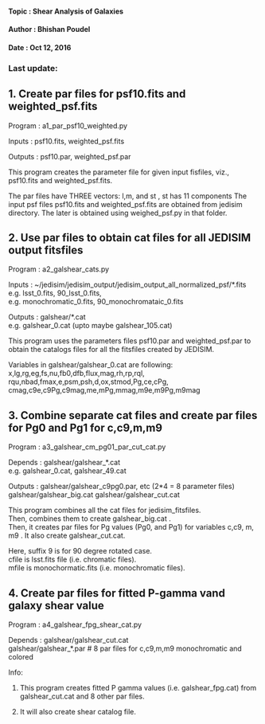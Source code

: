 #### Topic     : Shear Analysis of Galaxies


#### Author    : Bhishan Poudel
#### Date      : Oct 12, 2016
### Last update: 

## 1. Create par files for psf10.fits and weighted_psf.fits

Program : a1_par_psf10_weighted.py  

Inputs  : psf10.fits, weighted_psf.fits  

Outputs : psf10.par, weighted_psf.par  

This program creates the parameter file for given input fisfiles, viz., 
psf10.fits and weighted_psf.fits.

The par files have THREE vectors: l,m, and st  , st has 11 components
The input psf files psf10.fits and weighted_psf.fits are obtained from
jedisim directory. The later is obtained using weighed_psf.py in that
folder.



## 2. Use par files to obtain cat files for all JEDISIM output fitsfiles

Program : a2_galshear_cats.py

Inputs  : ~/jedisim/jedisim_output/jedisim_output_all_normalized_psf/*.fits
          e.g. lsst_0.fits, 90_lsst_0.fits,   
          e.g. monochromatic_0.fits, 90_monochromataic_0.fits
           
Outputs : galshear/*.cat  
          e.g. galshear_0.cat  (upto maybe galshear_105.cat)  
          
This program uses the parameters files psf10.par and weighted_psf.par 
to obtain the catalogs files for all the fitsfiles created by JEDISIM.

Variables in galshear/galshear_0.cat are following:   
x,lg,rg,eg,fs,nu,fb0,dfb,flux,mag,rh,rp,rql,  
rqu,nbad,fmax,e,psm,psh,d,ox,stmod,Pg,ce,cPg,  
cmag,c9e,c9Pg,c9mag,me,mPg,mmag,m9e,m9Pg,m9mag  
 


## 3. Combine separate cat files and create par files for Pg0 and Pg1 for c,c9,m,m9  

Program : a3_galshear_cm_pg01_par_cut_cat.py

Depends : galshear/galshear_*.cat    
            e.g. galshear_0.cat, galshear_49.cat    
          
Outputs : galshear/galshear_c9pg0.par, etc  (2*4 = 8 parameter files)
          galshear/galshear_big.cat
          galshear/galshear_cut.cat
          
This program combines all the cat files for jedisim_fitsfiles.    
Then, combines them to create galshear_big.cat .    
Then, it creates par files for Pg values (Pg0, and Pg1) for variables 
c,c9, m, m9 . It also create galshear_cut.cat. 

Here, suffix 9 is for 90 degree rotated case.  
cfile is lsst.fits file       (i.e. chromatic files).      
mfile is monochormatic.fits   (i.e. monochromatic files).      


## 4. Create par files for fitted P-gamma vand galaxy shear value

Program : a4_galshear_fpg_shear_cat.py 

Depends : galshear/galshear_cut.cat   
	  galshear/galshear_*.par  # 8 par files for c,c9,m,m9 monochromatic and colored
          
Info:
1. This program creates fitted P gamma values (i.e. galshear_fpg.cat)
    from galshear_cut.cat and 8 other par files.

2. It will also create shear catalog file. 
